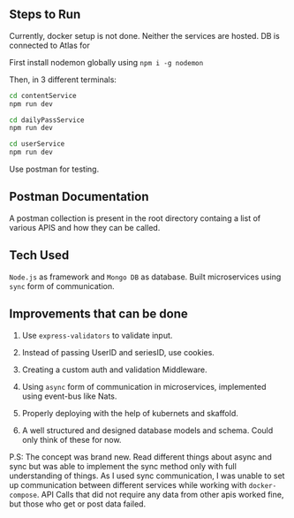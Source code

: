 ## Steps to Run
Currently, docker setup is not done. Neither the services are hosted. DB is connected to Atlas for

First install nodemon globally using `npm i -g nodemon`

Then, in 3 different terminals: 
```sh
cd contentService
npm run dev
```

```sh
cd dailyPassService
npm run dev
```

```sh
cd userService
npm run dev
```

Use postman for testing.




## Postman Documentation
A postman collection is present in the root directory containg a list of various APIS and how they can be called.


## Tech Used

`Node.js` as framework and `Mongo DB` as database.
Built microservices using `sync` form of communication.


## Improvements that can be done
1. Use `express-validators` to validate input.
2. Instead of passing UserID and seriesID, use cookies.
3. Creating a custom auth and validation Middleware.
4. Using `async` form of communication in microservices, implemented using event-bus like Nats.
5. Properly deploying with the help of kubernets and skaffold.

6. A well structured and designed database models and schema. Could only think of these for now.


P.S: The concept was brand new. Read different things about async and sync but was able to implement the sync method only with full understanding of things.
As I used sync communication, I was unable to set up communication between different services while working with `docker-compose`.
API Calls that did not require any data from other apis worked fine, but those who get or post data failed.

